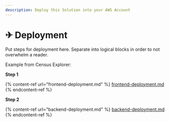 ```yaml
---
description: Deploy this Solution into your AWS Account
---
```


# ✈ Deployment

Put steps for deployment here. Separate into logical blocks in order to not overwhelm a reader.

Example from Census Explorer:

**Step 1**

{% content-ref url="frontend-deployment.md" %}
[frontend-deployment.md](frontend-deployment.md)
{% endcontent-ref %}

**Step 2**

{% content-ref url="backend-deployment.md" %}
[backend-deployment.md](backend-deployment.md)
{% endcontent-ref %}
